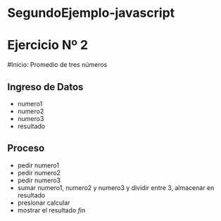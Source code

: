 # SegundoEjemplo-javascript
# Ejercicio Nº 2
#Inicio: Promedio de tres números
## Ingreso de Datos
- numero1
- numero2
- numero3
- resultado

## Proceso
- pedir numero1
- pedir numero2
- pedir numero3
- sumar numero1, numero2 y numero3 y dividir entre 3, almacenar en resultado
- presionar calcular
- mostrar el resultado
*fin*